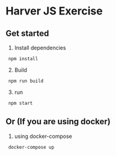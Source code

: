 # Harver JS Exercise

## Get started

1. Install dependencies

```
 npm install
```

2. Build

```
 npm run build
```

3. run

```
 npm start
```

## Or (If you are using docker)

1. using docker-compose

```
 docker-compose up
```
